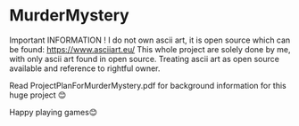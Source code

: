 # MurderMystery

Important INFORMATION !
I do not own ascii art, it is open source which can be found: https://www.asciiart.eu/
This whole project are solely done by me, with only ascii art found in open source. 
Treating ascii art as open source available and reference to rightful owner.

Read ProjectPlanForMurderMystery.pdf for background information for this huge project 😊

Happy playing games😊
